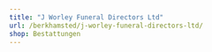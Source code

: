 ```yaml
---
title: "J Worley Funeral Directors Ltd"
url: /berkhamsted/j-worley-funeral-directors-ltd/
shop: Bestattungen
---
```

